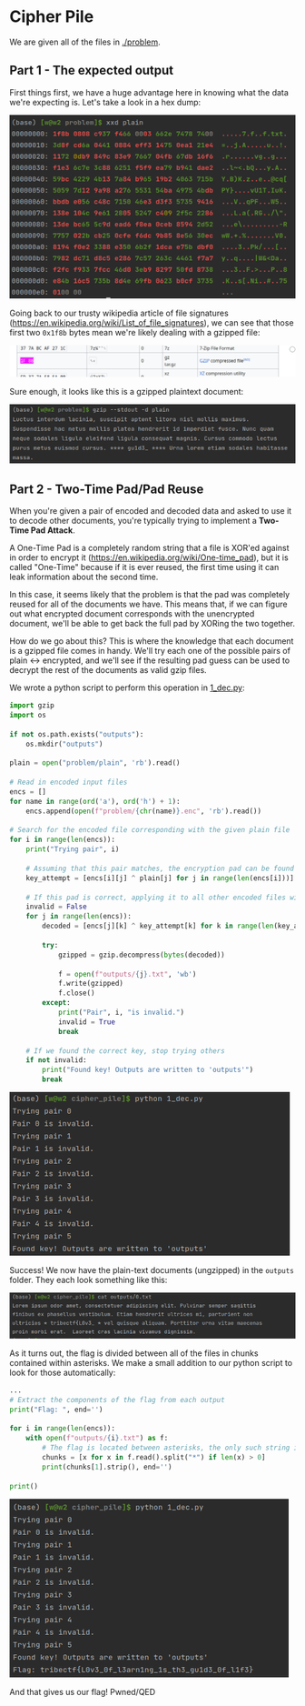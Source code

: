 # Cipher Pile

We are given all of the files in [./problem](./problem).

## Part 1 - The expected output

First things first, we have a huge advantage here in knowing what
the data we're expecting is. Let's take a look in a hex dump:

![](./_images/xxd_plain.png)

Going back to our trusty wikipedia article of file signatures (https://en.wikipedia.org/wiki/List_of_file_signatures),
we can see that those first two `0x1f8b` bytes mean we're likely dealing with a gzipped file:

![](./_images/wikipedia_gzip_signature.png)

Sure enough, it looks like this is a gzipped plaintext document:

![](./_images/gzip_output.png)

## Part 2 - Two-Time Pad/Pad Reuse

When you're given a pair of encoded and decoded data and asked to use it to
decode other documents, you're typically trying to implement a **Two-Time Pad Attack**.

A One-Time Pad is a completely random string that a file is XOR'ed against in order to encrypt it
(https://en.wikipedia.org/wiki/One-time_pad),
but it is called "One-Time" because if it is ever reused, the first time using it can leak information about the second time.

In this case, it seems likely that the problem is that the pad was completely reused for all of the documents we have.
This means that, if we can figure out what encrypted document corresponds with the unencrypted document,
we'll be able to get back the full pad by XORing the two together.

How do we go about this?
This is where the knowledge that each document is a gzipped file comes in handy.
We'll try each one of the possible pairs of plain <-> encrypted, and we'll see if the resulting pad guess
can be used to decrypt the rest of the documents as valid gzip files.

We wrote a python script to perform this operation in [1_dec.py](./1_dec.py):
```py
import gzip
import os

if not os.path.exists("outputs"):
    os.mkdir("outputs")

plain = open("problem/plain", 'rb').read()

# Read in encoded input files
encs = []
for name in range(ord('a'), ord('h') + 1):
    encs.append(open(f"problem/{chr(name)}.enc", 'rb').read())

# Search for the encoded file corresponding with the given plain file
for i in range(len(encs)):
    print("Trying pair", i)

    # Assuming that this pair matches, the encryption pad can be found by XORing the two
    key_attempt = [encs[i][j] ^ plain[j] for j in range(len(encs[i]))]

    # If this pad is correct, applying it to all other encoded files will yield valid gzip streams
    invalid = False
    for j in range(len(encs)):
        decoded = [encs[j][k] ^ key_attempt[k] for k in range(len(key_attempt))]

        try:
            gzipped = gzip.decompress(bytes(decoded))

            f = open(f"outputs/{j}.txt", 'wb')
            f.write(gzipped)
            f.close()
        except:
            print("Pair", i, "is invalid.")
            invalid = True
            break

    # If we found the correct key, stop trying others
    if not invalid:
        print("Found key! Outputs are written to 'outputs'")
        break
```

![](./_images/keyfind.png)

Success! We now have the plain-text documents (ungzipped) in the `outputs` folder.
They each look something like this:

![](./_images/plain_output.png)

As it turns out, the flag is divided between all of the files in chunks contained within asterisks.
We make a small addition to our python script to look for those automatically:

```py
...
# Extract the components of the flag from each output
print("Flag: ", end='')

for i in range(len(encs)):
    with open(f"outputs/{i}.txt") as f:
        # The flag is located between asterisks, the only such string in all files
        chunks = [x for x in f.read().split("*") if len(x) > 0]
        print(chunks[1].strip(), end='')

print()
```

![](./_images/flag.png)

And that gives us our flag! Pwned/QED
